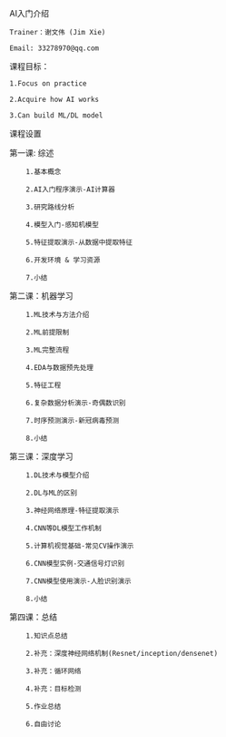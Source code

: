
AI入门介绍 

	Trainer：谢文伟 (Jim Xie)

	Email: 33278970@qq.com


课程目标：

	1.Focus on practice
	
	2.Acquire how AI works
	
	3.Can build ML/DL model


课程设置

第一课: 综述

        1.基本概念

        2.AI入门程序演示-AI计算器

        3.研究路线分析

        4.模型入门-感知机模型

        5.特征提取演示-从数据中提取特征

        6.开发环境 & 学习资源

        7.小结

第二课：机器学习

        1.ML技术与方法介绍

        2.ML前提限制

        3.ML完整流程

        4.EDA与数据预先处理

        5.特征工程

        6.复杂数据分析演示-奇偶数识别

        7.时序预测演示-新冠病毒预测

        8.小结

第三课：深度学习

        1.DL技术与模型介绍

        2.DL与ML的区别

        3.神经网络原理-特征提取演示

        4.CNN等DL模型工作机制

        5.计算机视觉基础-常见CV操作演示

        6.CNN模型实例-交通信号灯识别

        7.CNN模型使用演示-人脸识别演示

        8.小结

第四课：总结

        1.知识点总结

        2.补充：深度神经网络机制(Resnet/inception/densenet) 

        3.补充：循环网络

        4.补充：目标检测

        5.作业总结

        6.自由讨论
        
